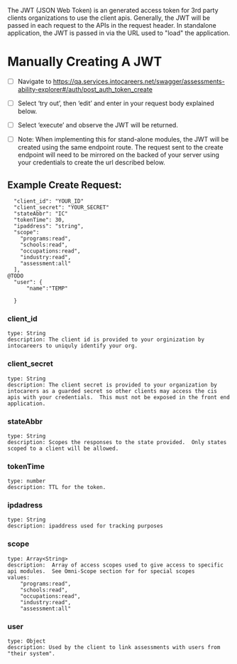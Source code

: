 The JWT (JSON Web Token) is an generated access token for 3rd party clients organizations to use the client apis.  Generally, the JWT will be passed in each request to the APIs in the request header.  In standalone application, the JWT is passed in via the URL used to "load" the application.

# Manually Creating A JWT

- [ ] Navigate to https://qa.services.intocareers.net/swagger/assessments-ability-explorer#/auth/post_auth_token_create
- [ ] Select ‘try out’, then ‘edit’ and enter in your request body explained below.
- [ ] Select ‘execute’ and observe the JWT will be returned.
- [ ] Note: When implementing this for stand-alone modules, the JWT will be created using the same endpoint route.   The request sent to the create endpoint will need to be mirrored on the backed of your server using your credentials to create the url described below.


## Example Create Request:

````
  "client_id": "YOUR_ID"
  "client_secret": "YOUR_SECRET"
  "stateAbbr": "IC"
  "tokenTime": 30,
  "ipaddress": "string",
  "scope": 
    "programs:read",
    "schools:read",
    "occupations:read",
    "industry:read",
    "assessment:all"
  ],
@TODO
  "user": {
      "name":"TEMP"

  }
````

### client_id
    type: String
    description: The client id is provided to your orginization by intocareers to uniquly identify your org.
### client_secret
    type: String
    description: The client secret is provided to your organization by intocarers as a guarded secret so other clients may access the cis apis with your credentials.  This must not be exposed in the front end application.
### stateAbbr
    type: String
    description: Scopes the responses to the state provided.  Only states scoped to a client will be allowed.
### tokenTime
    type: number
    description: TTL for the token.
### ipdadress
    type: String
    description: ipaddress used for tracking purposes
### scope
    type: Array<String>
    description:  Array of access scopes used to give access to specific api modules.  See Omni-Scope section for for special scopes
    values:
        "programs:read",
        "schools:read",
        "occupations:read",
        "industry:read",
        "assessment:all"
### user
    type: Object
    description: Used by the client to link assessments with users from "their system".
